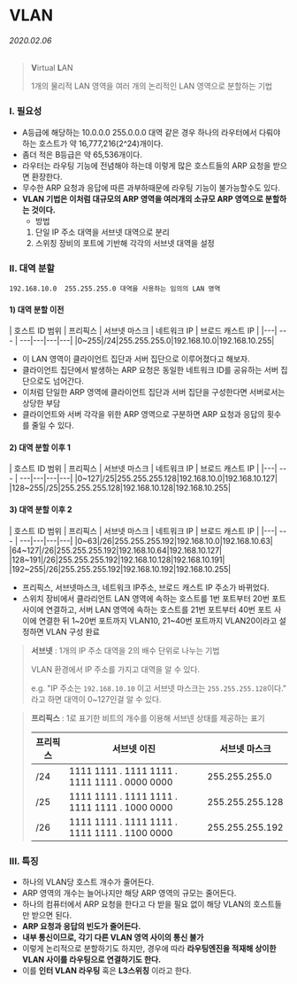 # VLAN

###### 2020.02.06

>**V**irtual **L**AN
>
>1개의 물리적 LAN 영역을 여러 개의 논리적인 LAN 영역으로 분할하는 기법

### I. 필요성

- A등급에 해당하는 10.0.0.0 255.0.0.0 대역 같은 경우 하나의 라우터에서 다뤄야 하는 호스트가 약 16,777,216(2^24)개이다.
- 좀더 적은 B등급은 약 65,536개이다.
- 라우터는 라우팅 기능에 전념해야 하는데 이렇게 많은 호스트들의 ARP 요청을 받으면 환장한다.
- 무수한 ARP 요청과 응답에 따른 과부하때문에 라우팅 기능이 불가능할수도 있다.
- **VLAN 기법은 이처럼 대규모의 ARP 영역을 여러개의 소규모 ARP 영역으로 분할하는 것이다.**
    - 방법
    1. 단일 IP 주소 대역을 서브넷 대역으로 분리
    2. 스위칭 장비의 포트에 기반해 각각의 서브넷 대역을 설정


### II. 대역 분할
`192.168.10.0  255.255.255.0 대역을 사용하는 임의의 LAN 영역`

#### 1) 대역 분할 이전

| 호스트 ID 범위 | 프리픽스 | 서브넷 마스크 | 네트워크 IP | 브로드 캐스트 IP |
|---| --- | ---|---|---|---|
|0~255|/24|255.255.255.0|192.168.10.0|192.168.10.255|

- 이 LAN 영역이 클라이언트 집단과 서버 집단으로 이루어졌다고 해보자.
- 클라이언트 집단에서 발생하는 ARP 요청은 동일한 네트워크 ID를 공유하는 서버 집단으로도 넘어간다.
- 이처럼 단일한 ARP 영역에 클라이언트 집단과 서버 집단을 구성한다면 서버로서는 상당한 부담
- 클라이언트와 서버 각각을 위한 ARP 영역으로 구분하면 ARP 요청과 응답의 횟수를 줄일 수 있다.

#### 2) 대역 분할 이후 1

| 호스트 ID 범위 | 프리픽스 | 서브넷 마스크 | 네트워크 IP | 브로드 캐스트 IP |
|---| --- | ---|---|---|---|
|0~127|/25|255.255.255.128|192.168.10.0|192.168.10.127|
|128~255|/25|255.255.255.128|192.168.10.128|192.168.10.255|


#### 3) 대역 분할 이후 2

| 호스트 ID 범위 | 프리픽스 | 서브넷 마스크 | 네트워크 IP | 브로드 캐스트 IP |
|---| --- | ---|---|---|---|
|0~63|/26|255.255.255.192|192.168.10.0|192.168.10.63|
|64~127|/26|255.255.255.192|192.168.10.64|192.168.10.127|
|128~191|/26|255.255.255.192|192.168.10.128|192.168.10.191|
|192~255|/26|255.255.255.192|192.168.10.192|192.168.10.255|

- 프리픽스, 서브넷마스크, 네트워크 IP주소, 브로드 캐스트 IP 주소가 바뀌었다.
- 스위치 장비에서 클라리언트 LAN 영역에 속하는 호스트를 1번 포트부터 20번 포트 사이에 연결하고, 서버 LAN 영역에 속하는 호스트를 21번 포트부터 40번 포트 사이에 연결한 뒤 1~20번 포트까지 VLAN10, 21~40번 포트까지 VLAN20이라고 설정하면 VLAN 구성 완료

>**서브넷** : 1개의 IP 주소 대역을 2의 배수 단위로 나누는 기법
>
>VLAN 환경에서 IP 주소를 가지고 대역을 알 수 있다.
>
>e.g. "IP 주소는 `192.168.10.10` 이고 서브넷 마스크는 `255.255.255.128`이다." 라고 하면 대역이 0~127인걸 알 수 있다.

>**프리픽스** : 1로 표기한 비트의 개수를 이용해 서브넨 상태를 제공하는 표기
>
>| 프리픽스 | 서브넷 이진 | 서브넷 마스크 |
>|---|---|---|
>|/24|1111 1111 . 1111 1111 . 1111 1111 . 0000 0000 | 255.255.255.0 |
>|/25|1111 1111 . 1111 1111 . 1111 1111 . 1000 0000 | 255.255.255.128|
>|/26|1111 1111 . 1111 1111 . 1111 1111 . 1100 0000 | 255.255.255.192|


### III. 특징

- 하나의 VLAN당 호스트 개수가 줄어든다.
- ARP 영역의 개수는 늘어나지만 해당 ARP 영역의 규모는 줄어든다.
- 하나의 컴퓨터에서 ARP 요청을 한다고 다 받을 필요 없이 해당 VLAN의 호스트들만 받으면 된다.
- **ARP 요청과 응답의 빈도가 줄어든다.**
- **내부 통신이므로, 각기 다른 VLAN 영역 사이의 통신 불가**
- 이렇게 논리적으로 분할하기도 하지만, 경우에 따라 **라우팅엔진을 적재해 상이한 VLAN 사이를 라우팅으로 연결하기도 한다.**
- 이를 **인터 VLAN 라우팅** 혹은 **L3스위칭** 이라고 한다.